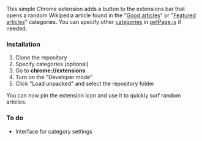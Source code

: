 This simple Chrome extension adds a button to the extensions bar that opens a random Wikipedia article found in the "[Good articles](https://en.wikipedia.org/wiki/Wikipedia:Good_articles)" or "[Featured articles](https://en.wikipedia.org/wiki/Wikipedia:Featured_articles)" categories. You can specify other [categories](https://en.wikipedia.org/wiki/Wikipedia:Contents/Categories) in [getPage.js](getPage.js) if needed.

### Installation
1. Clone the repository
2. Specify categories (optional)
3. Go to **chrome://extensions**
4. Turn on the "Developer mode"
5. Click "Load unpacked" and select the repository folder  
  
You can now pin the extension icon and use it to quickly surf random articles.

### To do
- Interface for category settings
